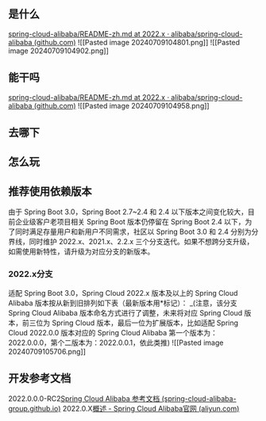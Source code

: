 ## 是什么
[spring-cloud-alibaba/README-zh.md at 2022.x · alibaba/spring-cloud-alibaba (github.com)](https://github.com/alibaba/spring-cloud-alibaba/blob/2022.x/README-zh.md#spring-cloud-alibaba)
![[Pasted image 20240709104801.png]]
![[Pasted image 20240709104902.png]]
## 能干吗
[spring-cloud-alibaba/README-zh.md at 2022.x · alibaba/spring-cloud-alibaba (github.com)](https://github.com/alibaba/spring-cloud-alibaba/blob/2022.x/README-zh.md#%E4%B8%BB%E8%A6%81%E5%8A%9F%E8%83%BD)
![[Pasted image 20240709104958.png]]
## 去哪下
## 怎么玩
## 推荐使用依赖版本
由于 Spring Boot 3.0，Spring Boot 2.7~2.4 和 2.4 以下版本之间变化较大，目前企业级客户老项目相关 Spring Boot 版本仍停留在 Spring Boot 2.4 以下，为了同时满足存量用户和新用户不同需求，社区以 Spring Boot 3.0 和 2.4 分别为分界线，同时维护 2022.x、2021.x、2.2.x 三个分支迭代。如果不想跨分支升级，如需使用新特性，请升级为对应分支的新版本。
### 2022.x分支
适配 Spring Boot 3.0，Spring Cloud 2022.x 版本及以上的 Spring Cloud Alibaba 版本按从新到旧排列如下表（最新版本用*标记）： _(注意，该分支 Spring Cloud Alibaba 版本命名方式进行了调整，未来将对应 Spring Cloud 版本，前三位为 Spring Cloud 版本，最后一位为扩展版本，比如适配 Spring Cloud 2022.0.0 版本对应的 Spring Cloud Alibaba 第一个版本为：2022.0.0.0，第个二版本为：2022.0.0.1，依此类推)
![[Pasted image 20240709105706.png]]
## 开发参考文档
2022.0.0.0-RC2[Spring Cloud Alibaba 参考文档 (spring-cloud-alibaba-group.github.io)](https://spring-cloud-alibaba-group.github.io/github-pages/2022/zh-cn/2022.0.0.0-RC2.html)
2022.0.X[概述 - Spring Cloud Alibaba官网 (aliyun.com)](https://sca.aliyun.com/docs/2022/user-guide/nacos/overview/?spm=5176.29160081.0.0.74807a3chW2tIJ)
